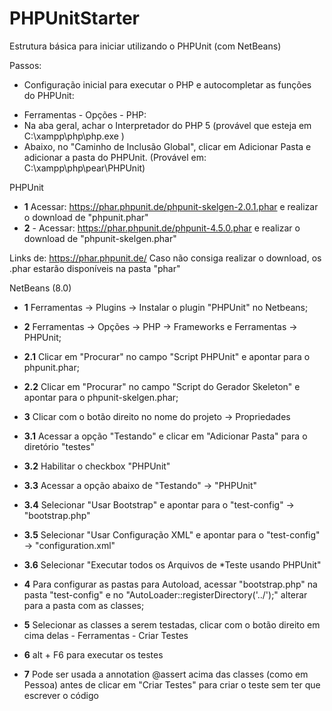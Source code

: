 # PHPUnitStarter
Estrutura básica para iniciar utilizando o PHPUnit (com NetBeans)

Passos:

* Configuração inicial para executar o PHP e autocompletar as funções do PHPUnit:
- Ferramentas - Opções - PHP:
- Na aba geral, achar o Interpretador do PHP 5 (provável que esteja em  C:\xampp\php\php.exe )
- Abaixo, no "Caminho de Inclusão Global", clicar em Adicionar Pasta e adicionar a pasta do PHPUnit. (Provável em: C:\xampp\php\pear\PHPUnit)
	
PHPUnit
* **1** Acessar: https://phar.phpunit.de/phpunit-skelgen-2.0.1.phar e realizar o download de "phpunit.phar" 
* **2** - Acessar: https://phar.phpunit.de/phpunit-4.5.0.phar e realizar o download de "phpunit-skelgen.phar" 

Links de: https://phar.phpunit.de/
Caso não consiga realizar o download, os .phar estarão disponíveis na pasta "phar"

NetBeans (8.0)
* **1** Ferramentas -> Plugins -> Instalar o plugin "PHPUnit" no Netbeans;
* **2** Ferramentas -> Opções -> PHP -> Frameworks e Ferramentas -> PHPUnit;
* **2.1** Clicar em "Procurar" no campo "Script PHPUnit" e apontar para o phpunit.phar;
* **2.2** Clicar em "Procurar" no campo "Script do Gerador Skeleton" e apontar para o phpunit-skelgen.phar;
* **3** Clicar com o botão direito no nome do projeto -> Propriedades
* **3.1** Acessar a opção "Testando" e clicar em "Adicionar Pasta" para o diretório "testes"
* **3.2** Habilitar o checkbox "PHPUnit"
* **3.3** Acessar a opção abaixo de "Testando" -> "PHPUnit"
* **3.4** Selecionar "Usar Bootstrap" e apontar para o "test-config" -> "bootstrap.php"
* **3.5** Selecionar "Usar Configuração XML" e apontar para o "test-config" -> "configuration.xml"
* **3.6** Selecionar "Executar todos os Arquivos de *Teste usando PHPUnit"

* **4** Para configurar as pastas para Autoload, acessar "bootstrap.php" na pasta "test-config" e no "AutoLoader::registerDirectory('../');" alterar para a pasta com as classes;

* **5** Selecionar as classes a serem testadas, clicar com o botão direito em cima delas - Ferramentas - Criar Testes

* **6** alt + F6 para executar os testes

* **7** Pode ser usada a annotation @assert acima das classes (como em Pessoa) antes de clicar em "Criar Testes" para criar o teste sem ter que escrever o código